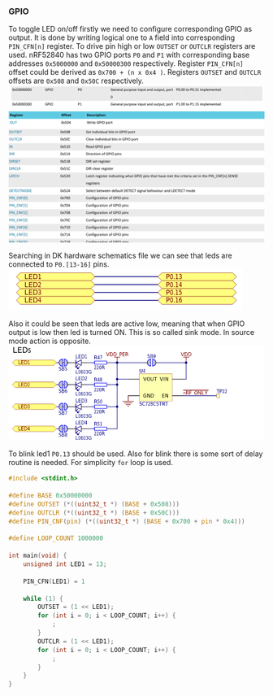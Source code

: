 ### GPIO
To toggle LED on/off firstly we need to configure corresponding GPIO as output.
It is done by writing logical one to `A` field into corresponding
`PIN_CFN[n]` register. To drive pin high or low `OUTSET` or `OUTCLR` registers
are used. nRF52840 has two GPIO ports `P0` and `P1` with corresponding
base addresses `0x5000000` and `0x50000300` respectively. Register `PIN_CFN[n]`
offset could be derived as `0x700 + (n x 0x4 )`. Registers `OUTSET` and `OUTCLR`
offsets are `0x508` and `0x50C` respectively.
![instances](images/instances.png)
![registers\_1](images/registers_1.png)
![registers\_2](images/registers_2.png)

Searching in DK hardware schematics file we can see that leds are connected to
`P0.[13-16]` pins.
![gpio mapping](images/gpio_mapping.png)

Also it could be seen that leds are active low, meaning that when GPIO output
is low then led is turned ON. This is so called sink mode. In source mode action
is opposite.
![leds](images/leds.png)

To blink led1 `P0.13` should be used. Also for blink there is some sort of delay
routine is needed. For simplicity `for` loop is used.
```c
#include <stdint.h>

#define BASE 0x50000000
#define OUTSET (*((uint32_t *) (BASE + 0x508)))
#define OUTCLR (*((uint32_t *) (BASE + 0x50C)))
#define PIN_CNF(pin) (*((uint32_t *) (BASE + 0x700 + pin * 0x4)))

#define LOOP_COUNT 1000000

int main(void) {
	unsigned int LED1 = 13;
	
	PIN_CFN(LED1) = 1
	
	while (1) {
		OUTSET = (1 << LED1);
		for (int i = 0; i < LOOP_COUNT; i++) {
			;
		}
		OUTCLR = (1 << LED1);
		for (int i = 0; i < LOOP_COUNT; i++) {
			;
		}
	}
}
```
